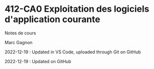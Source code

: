 # 412-CA0 Exploitation des logiciels d'application courante 

Notes de cours

Marc Gagnon

2022-12-19 : Updated in VS Code, uploaded through Git on GitHub

2022-12-19 : Updated on GitHub
